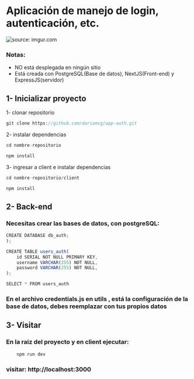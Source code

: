 # Aplicación de manejo de login, autenticación, etc.

<img src="https://i.imgur.com/jVPrpUc.png" title="source: imgur.com" />  

<br/>

### Notas:
- NO está desplegada en ningún sitio
- Está creada con PostgreSQL(Base de datos), NextJS(Front-end) y ExpressJS(servidor)


## 1- Inicializar proyecto  

1- clonar repositorio

```js
git clone https://github.com/dariomvg/app-auth.git
```
2- instalar dependencias

```js
cd nombre-repositorio
```

```js
npm install
```

3- ingresar a client e instalar dependencias

```js
cd nombre-repositorio/client
```

```js
npm install
```
## 2- Back-end

### Necesitas crear las bases de datos, con postgreSQL: 

```js
CREATE DATABASE db_auth;
);
```

```js
CREATE TABLE users_auth(  
    id SERIAL NOT NULL PRIMARY KEY,
    username VARCHAR(255) NOT NULL,
    password VARCHAR(255) NOT NULL,
);
```

```js
SELECT * FROM users_auth
```

### En el archivo credentials.js en utils , está la configuración de la base de datos, debes reemplazar con tus propios datos


## 3- Visitar

### En la raiz del proyecto y en client ejecutar:

```js
    npm run dev
```
### visitar: http://localhost:3000
